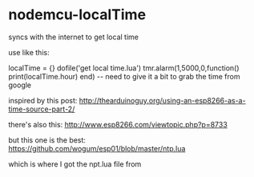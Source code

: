 # nodemcu-localTime
syncs with the internet to get local time

use like this:

localTime = {}
dofile('get local time.lua')
tmr.alarm(1,5000,0,function() print(localTime.hour) end) -- need to give it a bit to grab the time from google

inspired by this post:
http://thearduinoguy.org/using-an-esp8266-as-a-time-source-part-2/

there's also this:
http://www.esp8266.com/viewtopic.php?p=8733

but this one is the best:
https://github.com/wogum/esp01/blob/master/ntp.lua

which is where I got the npt.lua file from
